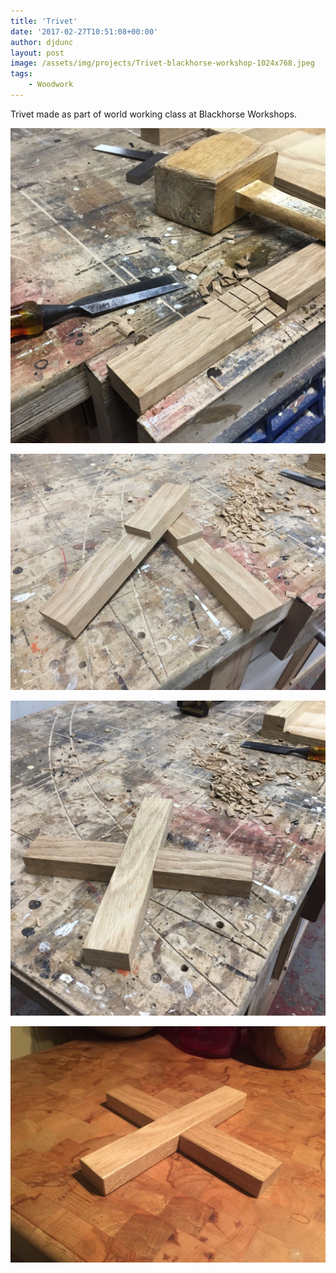 ```yaml
---
title: 'Trivet'
date: '2017-02-27T10:51:08+00:00'
author: djdunc
layout: post
image: /assets/img/projects/Trivet-blackhorse-workshop-1024x768.jpeg
tags:
    - Woodwork
---
```


Trivet made as part of world working class at Blackhorse Workshops.

![Trivet](/assets/img/projects/trivet2.jpeg)

![Trivet](/assets/img/projects/trivet.jpeg)

![Trivet](/assets/img/projects/trivet-final.jpeg)

![Trivet](/assets/img/projects/Trivet-blackhorse-workshop-1024x768.jpeg)